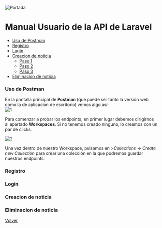 ![Portada](https://user-images.githubusercontent.com/81263549/219769312-f011707c-0e1f-4356-9578-7d4defb7be61.jpg)


<a name="top"></a>
# Manual Usuario de la API de Laravel

* [Uso de Postman](#item1)
* [Registro](#item2)
* [Login](#item3)
* [Creacion de noticia](#item4)
  * [Paso 1](#item4.1)  
  * [Paso 2](#item4.2)  
  * [Paso 3](#item4.3)
* [Eliminacion de noticia](#item5)

<a name="item1"></a>
### Uso de Postman

En la pantalla principal de **Postman** (que puede ser tanto la versión web como la de aplicacion de escritorio) vemos algo así:   
![1](https://user-images.githubusercontent.com/81263549/219881827-a07db69c-4aaf-4cc6-9081-f9b51eea4ab3.jpg)  

Para comenzar a probar los endpoints, en primer lugar debemos dirigirnos al apartado **Workspaces**. Si no tenemos creado ninguno, lo creamos con un par de clicks:  

![2](https://user-images.githubusercontent.com/81263549/219881946-95585156-4f7d-4c83-b8d8-e122f188e812.jpg)  

Una vez dentro de nuestro Workspace, pulsamos en >*Collections -> Create new Collection* para crear una colección en la que podremos guardar nuestros endpoints.


<a name="item2"></a>
### Registro

<a name="item3"></a>
### Login
<a name="item4"></a>
### Creacion de noticia
<a name="item4.1"></a>

<a name="item4.2"></a>

<a name="item4.3"></a>

<a name="item5"></a>
### Eliminacion de noticia
[Volver](#top)

